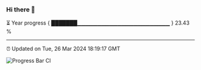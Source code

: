 ### Hi there 👋

⏳ Year progress { ███████▁▁▁▁▁▁▁▁▁▁▁▁▁▁▁▁▁▁▁▁▁▁▁ } 23.43 %

---

⏰ Updated on Tue, 26 Mar 2024 18:19:17 GMT

![Progress Bar CI](https://github.com/liununu/liununu/workflows/Progress%20Bar%20CI/badge.svg)
